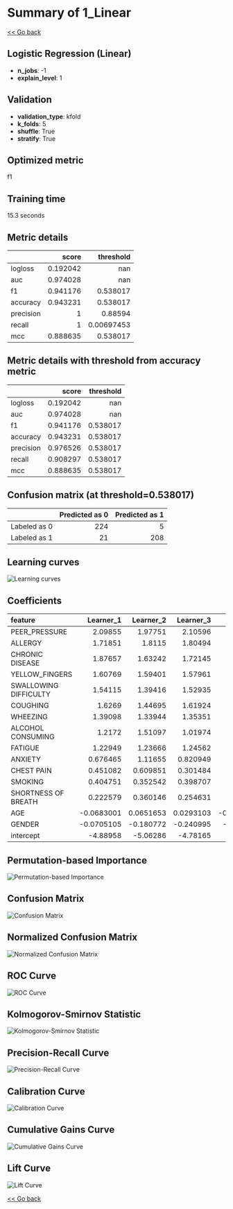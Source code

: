 # Summary of 1_Linear

[<< Go back](../README.md)


## Logistic Regression (Linear)
- **n_jobs**: -1
- **explain_level**: 1

## Validation
 - **validation_type**: kfold
 - **k_folds**: 5
 - **shuffle**: True
 - **stratify**: True

## Optimized metric
f1

## Training time

15.3 seconds

## Metric details
|           |    score |    threshold |
|:----------|---------:|-------------:|
| logloss   | 0.192042 | nan          |
| auc       | 0.974028 | nan          |
| f1        | 0.941176 |   0.538017   |
| accuracy  | 0.943231 |   0.538017   |
| precision | 1        |   0.88594    |
| recall    | 1        |   0.00697453 |
| mcc       | 0.888635 |   0.538017   |


## Metric details with threshold from accuracy metric
|           |    score |   threshold |
|:----------|---------:|------------:|
| logloss   | 0.192042 |  nan        |
| auc       | 0.974028 |  nan        |
| f1        | 0.941176 |    0.538017 |
| accuracy  | 0.943231 |    0.538017 |
| precision | 0.976526 |    0.538017 |
| recall    | 0.908297 |    0.538017 |
| mcc       | 0.888635 |    0.538017 |


## Confusion matrix (at threshold=0.538017)
|              |   Predicted as 0 |   Predicted as 1 |
|:-------------|-----------------:|-----------------:|
| Labeled as 0 |              224 |                5 |
| Labeled as 1 |               21 |              208 |

## Learning curves
![Learning curves](learning_curves.png)

## Coefficients
| feature               |   Learner_1 |   Learner_2 |   Learner_3 |   Learner_4 |   Learner_5 |
|:----------------------|------------:|------------:|------------:|------------:|------------:|
| PEER_PRESSURE         |   2.09855   |   1.97751   |   2.10596   |   2.24214   |    2.11845  |
| ALLERGY               |   1.71851   |   1.8115    |   1.80494   |   1.6434    |    1.99987  |
| CHRONIC DISEASE       |   1.87657   |   1.63242   |   1.72145   |   1.71654   |    1.80335  |
| YELLOW_FINGERS        |   1.60769   |   1.59401   |   1.57961   |   1.70178   |    1.69653  |
| SWALLOWING DIFFICULTY |   1.54115   |   1.39416   |   1.52935   |   1.57504   |    1.50732  |
| COUGHING              |   1.6269    |   1.44695   |   1.61924   |   1.30983   |    1.45889  |
| WHEEZING              |   1.39098   |   1.33944   |   1.35351   |   1.6218    |    1.23305  |
| ALCOHOL CONSUMING     |   1.2172    |   1.51097   |   1.01974   |   1.43756   |    1.6208   |
| FATIGUE               |   1.22949   |   1.23666   |   1.24562   |   1.05542   |    1.27239  |
| ANXIETY               |   0.676465  |   1.11655   |   0.820949  |   1.03973   |    0.927658 |
| CHEST PAIN            |   0.451082  |   0.609851  |   0.301484  |   0.389733  |    0.68452  |
| SMOKING               |   0.404751  |   0.352542  |   0.398707  |   0.489795  |    0.317827 |
| SHORTNESS OF BREATH   |   0.222579  |   0.360146  |   0.254631  |   0.399099  |    0.113896 |
| AGE                   |  -0.0683001 |   0.0651653 |   0.0293103 |  -0.0196802 |    0.14053  |
| GENDER                |  -0.0705105 |  -0.180772  |  -0.240995  |  -0.128562  |    0.147742 |
| intercept             |  -4.88958   |  -5.06286   |  -4.78165   |  -5.16035   |   -5.28215  |


## Permutation-based Importance
![Permutation-based Importance](permutation_importance.png)
## Confusion Matrix

![Confusion Matrix](confusion_matrix.png)


## Normalized Confusion Matrix

![Normalized Confusion Matrix](confusion_matrix_normalized.png)


## ROC Curve

![ROC Curve](roc_curve.png)


## Kolmogorov-Smirnov Statistic

![Kolmogorov-Smirnov Statistic](ks_statistic.png)


## Precision-Recall Curve

![Precision-Recall Curve](precision_recall_curve.png)


## Calibration Curve

![Calibration Curve](calibration_curve_curve.png)


## Cumulative Gains Curve

![Cumulative Gains Curve](cumulative_gains_curve.png)


## Lift Curve

![Lift Curve](lift_curve.png)



[<< Go back](../README.md)
